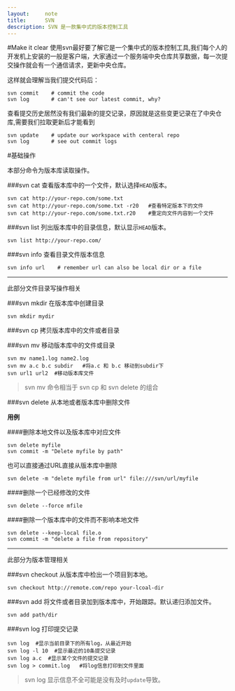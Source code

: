 ```yaml
---
layout:     note
title:      SVN
description: SVN 是一款集中式的版本控制工具
---
```


#Make it clear
使用svn最好要了解它是一个集中式的版本控制工具,我们每个人的开发机上安装的一般是客户端，大家通过一个服务端中央仓库共享数据，每一次提交操作就会有一个通信请求，更新中央仓库。

这样就会理解当我们提交代码后：
    
    svn commit    # commit the code
    svn log       # can't see our latest commit, why?

查看提交历史居然没有我们最新的提交记录，原因就是这些变更记录在了中央仓库,需要我们拉取更新后才能看到

    svn update    # update our workspace with centeral repo
    svn log       # see out commit logs




#基础操作

本部分命令为版本库读取操作。

###svn cat
查看版本库中的一个文件，默认选择`HEAD`版本。

    svn cat http://your-repo.com/some.txt
    svn cat http://your-repo.com/some.txt -r20   #查看特定版本下的文件
    svn cat http://your-repo.com/some.txt.r20    #重定向文件内容到一个文件

###svn list
列出版本库中的目录信息，默认显示`HEAD`版本。
    
    svn list http://your-repo.com/

###svn info
查看目录文件版本信息
    
    svn info url    # remember url can also be local dir or a file



------------

此部分文件目录写操作相关

###svn mkdir 
在版本库中创建目录

    svn mkdir mydir


###svn cp
拷贝版本库中的文件或者目录



###svn mv
移动版本库中的文件或目录 

    svn mv name1.log name2.log 
    svn mv a.c b.c subdir   #将a.c 和 b.c 移动到subdir下
    svn url1 url2  #移动版本库文件

> svn mv 命令相当于 svn cp 和 svn delete 的组合



###svn delete
从本地或者版本库中删除文件

**用例**

####删除本地文件以及版本库中对应文件

    svn delete myfile
    svn commit -m "Delete myfile by path"

也可以直接通过URL直接从版本库中删除

    svn delete -m "delete myfile from url" file:///svn/url/myfile

####删除一个已经修改的文件

    svn delete --force mfile

####删除一个版本库中的文件而不影响本地文件

    svn delete --keep-local file.o
    svn commit -m "delete a file from repository"



-------


此部分为版本管理相关

###svn checkout
从版本库中检出一个项目到本地。

    svn checkout http://remote.com/repo your-lcoal-dir


###svn add
将文件或者目录加到版本库中，开始跟踪。默认递归添加文件。

    svn add path/dir



###svn log
打印提交记录

    svn log  #显示当前目录下的所有log，从最近开始
    svn log -l 10  #显示最近的10条提交记录
    svn log a.c  #显示某个文件的提交记录
    svn log > commit.log   #将log信息打印到文件里面

> svn log 显示信息不全可能是没有及时`update`导致。
